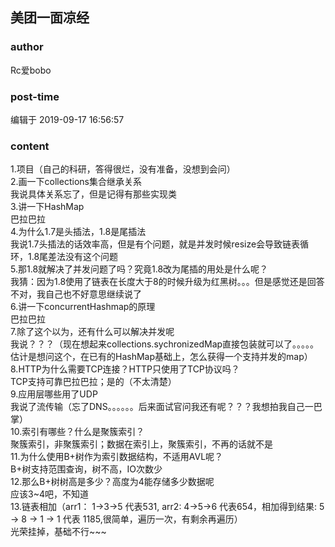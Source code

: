 ## 美团一面凉经
### author 
Rc爱bobo
### post-time 

编辑于  2019-09-17 16:56:57
### content 
<div class="post-topic-des nc-post-content">
 <div>
  1.项目（自己的科研，答得很烂，没有准备，没想到会问）
 </div>
 <div>
  2.画一下collections集合继承关系
 </div>
 <div>
  我说具体关系忘了，但是记得有那些实现类
 </div>
 <div>
  3.讲一下HashMap
 </div>
 <div>
  巴拉巴拉
 </div>
 <div>
  4.为什么1.7是头插法，1.8是尾插法
 </div>
 <div>
  我说1.7头插法的话效率高，但是有个问题，就是并发时候resize会导致链表循环，1.8尾差法没有这个问题
 </div>
 <div>
  5.那1.8就解决了并发问题了吗？究竟1.8改为尾插的用处是什么呢？
 </div>
 <div>
  我猜：因为1.8使用了链表在长度大于8的时候升级为红黑树。。。但是感觉还是回答不对，我自己也不好意思继续说了
 </div>
 <div>
  6.讲一下concurrentHashmap的原理
 </div>
 <div>
  巴拉巴拉
 </div>
 <div>
  7.除了这个以为，还有什么可以解决并发呢
 </div>
 <div>
  我说？？？（现在想起来collections.sychronizedMap直接包装就可以了。。。。。估计是想问这个，在已有的HashMap基础上，怎么获得一个支持并发的map）
 </div>
 <div>
  8.HTTP为什么需要TCP连接？HTTP只使用了TCP协议吗？
 </div>
 <div>
  TCP支持可靠巴拉巴拉；是的（不太清楚）
 </div>
 <div>
  9.应用层哪些用了UDP
 </div>
 <div>
  我说了流传输（忘了DNS。。。。。。后来面试官问我还有呢？？？我想拍我自己一巴掌）
 </div>
 <div>
  10.索引有哪些？什么是聚簇索引？
 </div>
 <div>
  聚簇索引，非聚簇索引；数据在索引上，聚簇索引，不再的话就不是
 </div>
 <div>
  11.为什么使用B+树作为索引数据结构，不适用AVL呢？
 </div>
 <div>
  B+树支持范围查询，树不高，IO次数少
 </div>
 <div>
  12.那么B+树树高是多少？高度为4能存储多少数据呢
 </div>
 <div>
  应该3~4吧，不知道
 </div>
 <div>
  13.链表相加（arr1： 1-&gt;3-&gt;5 代表531, arr2: 4-&gt;5-&gt;6 代表654，相加得到结果: 5 -&gt; 8 -&gt; 1 -&gt; 1 代表 1185,很简单，遍历一次，有剩余再遍历）
 </div>
 <div>
  光荣挂掉，基础不行~~~
 </div>
</div>

